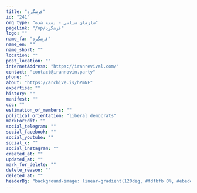 ```yaml
---
title: "فرشگرد"
id: "241"
org_type: "سازمان سیاسی - بسته شده"
pageLink: "/op/فرشگرد"
logo: ""
name_fa: "فرشگرد"
name_en: ""
name_short: ""
location: ""
post_location: ""
internetAddress: "https://iranrevival.com/"
contact: "contact@irannovin.party"
phone: ""
about: "https://archive.is/hPmNF"
expertise: ""
history: ""
manifest: ""
coc: ""
estimation_of_members: ""
political_orientation: "liberal democrats"
markForEdit: ""
social_telegram: ""
social_facebook: ""
social_youtube: ""
social_x: ""
social_instagram: ""
created_at: ""
updated_at: ""
mark_for_delete: ""
delete_reason: ""
deleted_at: ""
headerBg: "background-image: linear-gradient(120deg, #fdfbfb 0%, #ebedee 100%);"
---
```

